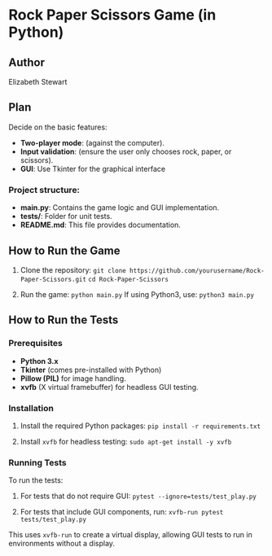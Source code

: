 # Rock Paper Scissors Game (in Python)


## Author
Elizabeth Stewart


## Plan
Decide on the basic features:
- **Two-player mode**: (against the computer).
- **Input validation**: (ensure the user only chooses rock, paper, or scissors).
- **GUI**: Use Tkinter for the graphical interface

### Project structure:
- **main.py**: Contains the game logic and GUI implementation.
- **tests/**: Folder for unit tests.
- **README.md**: This file provides documentation.


## How to Run the Game
1. Clone the repository:
    `git clone https://github.com/yourusername/Rock-Paper-Scissors.git`
    `cd Rock-Paper-Scissors`

2. Run the game: `python main.py`
   If using Python3, use: `python3 main.py`


## How to Run the Tests

### Prerequisites
- **Python 3.x**
- **Tkinter** (comes pre-installed with Python)
- **Pillow (PIL)** for image handling.
- **xvfb** (X virtual framebuffer) for headless GUI testing.

### Installation
1. Install the required Python packages:
    `pip install -r requirements.txt`

2. Install `xvfb` for headless testing:
    `sudo apt-get install -y xvfb`

### Running Tests
To run the tests:
1. For tests that do not require GUI:
    `pytest --ignore=tests/test_play.py`

2. For tests that include GUI components, run:
    `xvfb-run pytest tests/test_play.py`

This uses `xvfb-run` to create a virtual display, allowing GUI tests to run in environments without a display.